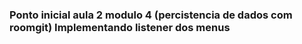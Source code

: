 ### Ponto inicial aula 2 modulo 4 (percistencia de dados com roomgit) Implementando listener dos menus